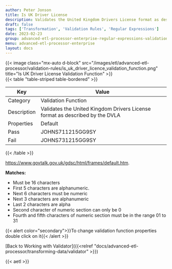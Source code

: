 ```yaml
---
author: Peter Jonson
title: Is UK Driver License
description: Validates the United Kingdom Drivers License format as described by the DVLA
draft: false
tags: ['Transformation', 'Validation Rules', 'Regular Expressions']
date: 2023-02-23
group: advanced-etl-processor-enterprise-regular-expressions-validation
menu: advanced-etl-processor-enterprise
layout: docs
---
```


{{< image class="mx-auto d-block"  src="/images/etl/advanced-etl-processor/validation-rules/is_uk_driver_licence_validation_function.png" title="Is UK Driver License Validation Function" >}}
\
{{< table "table-striped table-bordered" >}}

| Key         | Value                                                                        |
| ----------- | ---------------------------------------------------------------------------- |
| Category    | Validation Function                                                          |
| Description | Validates the United Kingdom Drivers License format as described by the DVLA |
| Properties  | Default                                                                      |
| Pass        | JOHNS711215GG9SY                                                             |
| Fail        | JOHNS731215GG9SY                                                             |

{{< /table >}}

https://www.govtalk.gov.uk/gdsc/html/frames/default.htm.

**Matches:**

- Must be 16 characters
- First 5 characters are alphanumeric.
- Next 6 characters must be numeric
- Next 3 characters are alphanumeric
- Last 2 characters are alpha
- Second character of numeric section can only be 0
- Fourth and fifth characters of numeric section must be in the range 01 to 31

{{< alert color="secondary">}}To change validation function properties double click on it{{< /alert >}}

[Back to Working with Validator]({{<relref "docs/advanced-etl-processor/transforming-data/validator" >}})

{{< aetl >}}
